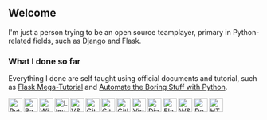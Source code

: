 ## Welcome
I'm just a person trying to be an open source teamplayer, primary in Python-related fields, such as Django and Flask.

### What I done so far
Everything I done are self taught using official documents and tutorial, such as [Flask Mega-Tutorial](https://blog.miguelgrinberg.com/post/the-flask-mega-tutorial-part-i-hello-world) and [Automate the Boring Stuff with Python](https://automatetheboringstuff.com/2e/chapter0/).

<img align="left" alt="Python" width="28px" src="" /> 
<img align="left" alt="Bash" width="28px" src="" /> 
<img align="left" alt="Windows" width="28px" src="" /> 
<img align="left" alt="Linux" width="28px" src="" /> 
<img align="left" alt="VSCode" width="28px" src="" /> 
<img align="left" alt="Git" width="28px" src="" /> 
<img align="left" alt="GitHub" width="28px" src="" /> 
<img align="left" alt="Gitlab" width="28px" src="" /> 
<img align="left" alt="VirtualBox" width="28px" src="" /> 
<img align="left" alt="Django" width="28px" src="" /> 
<img align="left" alt="Flask" width="28px" src="" /> 
<img align="left" alt="WSL" width="28px" src="" /> 
<img align="left" alt="Docker" width="28px" src="" /> 
<img align="left" alt="HTML" width="28px" src="" /> 

